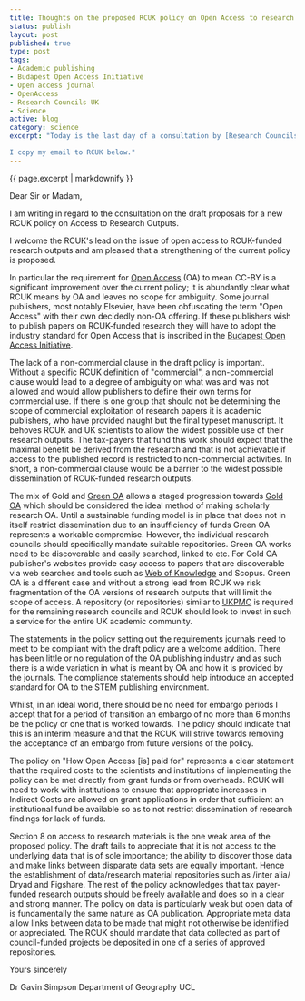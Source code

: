 ```yaml
--- 
title: Thoughts on the proposed RCUK policy on Open Access to research outputs
status: publish
layout: post
published: true
type: post
tags: 
- Academic publishing
- Budapest Open Access Initiative
- Open access journal
- OpenAccess
- Research Councils UK
- Science
active: blog
category: science
excerpt: "Today is the last day of a consultation by [Research Councils UK](http://www.rcuk.ac.uk/) (RCUK) on its draft policy on [Access to Research Outputs](http://www.openscholarship.org/upload/docs/application/pdf/2012-03/rcuk_proposed_policy_on_access_to_research_outputs.pdf) [PDF]. The proposals are a clear and strong statement that RCUK-funded research should be made available via open access (OA). It goes far beyond the current OA offerings from some [publishers](/2012/03/31/elsevier-on-open-access-part-2/ 'Elsevier on Open Access part 2') and represents a welcome statement of support for the OA movement. Where the policy is less strident is on open access to research data and related materials.\n\n

I copy my email to RCUK below."
---
```


{{ page.excerpt | markdownify  }}

Dear Sir or Madam,

I am writing in regard to the consultation on the draft proposals for a new RCUK policy on Access to Research Outputs.

I welcome the RCUK's lead on the issue of open access to RCUK-funded research outputs and am pleased that a strengthening of the current policy is proposed.

In particular the requirement for [Open Access](http://en.wikipedia.org/wiki/Open_access "Open access") (OA) to mean CC-BY is a significant improvement over the current policy; it is abundantly clear what RCUK means by OA and leaves no scope for ambiguity. Some journal publishers, most notably Elsevier, have been obfuscating the term "Open Access" with their own decidedly non-OA offering. If these publishers wish to publish papers on RCUK-funded research they will have to adopt the industry standard for Open Access that is inscribed in the [Budapest Open Access Initiative](http://en.wikipedia.org/wiki/Budapest_Open_Access_Initiative "Budapest Open Access Initiative").

The lack of a non-commercial clause in the draft policy is important. Without a specific RCUK definition of "commercial", a non-commercial clause would lead to a degree of ambiguity on what was and was not allowed and would allow publishers to define their own terms for commercial use. If there is one group that should not be determining the scope of commercial exploitation of research papers it is academic publishers, who have provided naught but the final typeset manuscript. It behoves RCUK and UK scientists to allow the widest possible use of their research outputs. The tax-payers that fund this work should expect that the maximal benefit be derived from the research and that is not achievable if access to the published record is restricted to non-commercial activities. In short, a non-commercial clause would be a barrier to the widest possible dissemination of RCUK-funded research outputs.

The mix of Gold and [Green OA](http://en.wikipedia.org/wiki/Self-archiving "Self-archiving") allows a staged progression towards [Gold OA](http://en.wikipedia.org/wiki/Open_access_journal "Open access journal") which should be considered the ideal method of making scholarly research OA. Until a sustainable funding model is in place that does not in itself restrict dissemination due to an insufficiency of funds Green OA represents a workable compromise. However, the individual research
councils should specifically mandate suitable repositories. Green OA works need to be discoverable and easily searched, linked to etc. For Gold OA publisher's websites provide easy access to papers that are discoverable via web searches and tools such as [Web of Knowledge](http://en.wikipedia.org/wiki/ISI_Web_of_Knowledge "ISI Web of Knowledge") and Scopus. Green OA is a different case and without a strong lead from RCUK we risk fragmentation of the OA versions of research outputs that will limit the scope of access. A repository (or repositories) similar to
[UKPMC](http://en.wikipedia.org/wiki/UK_PubMed_Central "UK PubMed Central") is required for the remaining research councils and RCUK should look to invest in such a service for the entire UK academic community.

The statements in the policy setting out the requirements journals need to meet to be compliant with the draft policy are a welcome addition. There has been little or no regulation of the OA publishing industry and as such there is a wide variation in what is meant by OA and how it is provided by the journals. The compliance statements should help introduce an accepted standard for OA to the STEM publishing environment.

Whilst, in an ideal world, there should be no need for embargo periods I accept that for a period of transition an embargo of no more than 6 months be the policy or one that is worked towards. The policy should indicate that this is an interim measure and that the RCUK will strive towards removing the acceptance of an embargo from future versions of the policy.

The policy on "How Open Access [is] paid for" represents a clear statement that the required costs to the scientists and institutions of implementing the policy can be met directly from grant funds or from overheads. RCUK will need to work with institutions to ensure that appropriate increases in Indirect Costs are allowed on grant applications in order that sufficient an institutional fund be
available so as to not restrict dissemination of research findings for lack of funds.

Section 8 on access to research materials is the one weak area of the proposed policy. The draft fails to appreciate that it is not access to the underlying data that is of sole importance; the ability to discover those data and make links between disparate data sets are equally important. Hence the establishment of data/research material repositories such as /inter alia/ Dryad and Figshare. The rest
of the policy acknowledges that tax payer-funded research outputs should be freely available and does so in a clear and strong manner. The policy on data is particularly weak but open data of is fundamentally the same nature as OA publication. Appropriate meta data allow links between data to be made that might not otherwise be identified or appreciated. The RCUK should mandate that data collected as part of council-funded projects be deposited in one of a series of approved repositories.

Yours sincerely

Dr Gavin Simpson
Department of Geography
UCL
